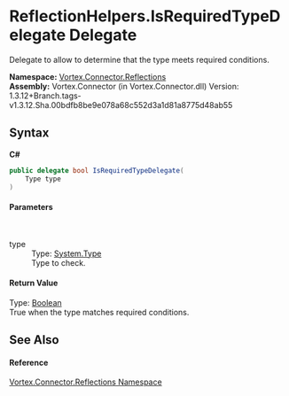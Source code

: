 # ReflectionHelpers.IsRequiredTypeDelegate Delegate
 

Delegate to allow to determine that the type meets required conditions.

**Namespace:**&nbsp;<a href="N_Vortex_Connector_Reflections.md">Vortex.Connector.Reflections</a><br />**Assembly:**&nbsp;Vortex.Connector (in Vortex.Connector.dll) Version: 1.3.12+Branch.tags-v1.3.12.Sha.00bdfb8be9e078a68c552d3a1d81a8775d48ab55

## Syntax

**C#**<br />
``` C#
public delegate bool IsRequiredTypeDelegate(
	Type type
)
```


#### Parameters
&nbsp;<dl><dt>type</dt><dd>Type: <a href="https://docs.microsoft.com/dotnet/api/system.type" target="_blank">System.Type</a><br />Type to check.</dd></dl>

#### Return Value
Type: <a href="https://docs.microsoft.com/dotnet/api/system.boolean" target="_blank">Boolean</a><br />True when the type matches required conditions.

## See Also


#### Reference
<a href="N_Vortex_Connector_Reflections.md">Vortex.Connector.Reflections Namespace</a><br />
